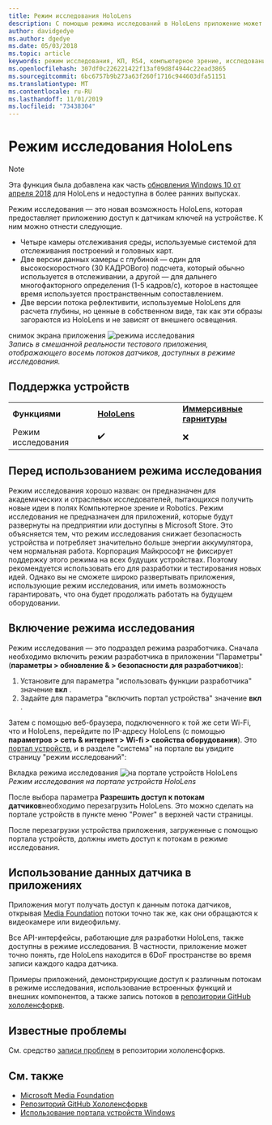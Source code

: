 ```yaml
---
title: Режим исследования HoloLens
description: С помощью режима исследований в HoloLens приложение может получать доступ к потокам датчиков устройств (глубина, отслеживание среды и IR-рефлективити).
author: davidgedye
ms.author: dgedye
ms.date: 05/03/2018
ms.topic: article
keywords: режим исследования, КП, RS4, компьютерное зрение, исследование, HoloLens
ms.openlocfilehash: 307df0c226221422f13af09d8f4944c22ead3865
ms.sourcegitcommit: 6bc6757b9b273a63f260f1716c944603dfa51151
ms.translationtype: MT
ms.contentlocale: ru-RU
ms.lasthandoff: 11/01/2019
ms.locfileid: "73438304"
---
```

# <a name="hololens-research-mode"></a>Режим исследования HoloLens

> [!NOTE]
> Эта функция была добавлена как часть [обновления Windows 10 от апреля 2018](release-notes-april-2018.md) для HoloLens и недоступна в более ранних выпусках.

Режим исследования — это новая возможность HoloLens, которая предоставляет приложению доступ к датчикам ключей на устройстве. К ним можно отнести следующие.
- Четыре камеры отслеживания среды, используемые системой для отслеживания построений и головных карт.
- Две версии данных камеры с глубиной — один для высокоскоростного (30 КАДРОВого) подсчета, который обычно используется в отслеживании, а другой — для дальнего многофакторного определения (1-5 кадров/с), которое в настоящее время используется пространственным сопоставлением.
- Две версии потока рефлективити, используемые HoloLens для расчета глубины, но ценные в собственном виде, так как эти образы загораются из HoloLens и не зависят от внешнего освещения.

снимок экрана приложения ![режима исследования](images/sensor-stream-viewer.jpg)<br>
*Запись в смешанной реальности тестового приложения, отображающего восемь потоков датчиков, доступных в режиме исследования.*

## <a name="device-support"></a>Поддержка устройств

<table>
    <colgroup>
    <col width="33%" />
    <col width="33%" />
    <col width="33%" />
    </colgroup>
    <tr>
        <td><strong>Функциями</strong></td>
        <td><a href="hololens-hardware-details.md"><strong>HoloLens</strong></a></td>
        <td><a href="immersive-headset-hardware-details.md"><strong>Иммерсивные гарнитуры</strong></a></td>
    </tr>
     <tr>
        <td>Режим исследования</td>
        <td>✔️</td>
        <td>❌</td>
    </tr>
</table>

## <a name="before-using-research-mode"></a>Перед использованием режима исследования

Режим исследования хорошо назван: он предназначен для академических и отраслевых исследователей, пытающихся получить новые идеи в полях Компьютерное зрение и Robotics.  Режим исследования не предназначен для приложений, которые будут развернуты на предприятии или доступны в Microsoft Store. Это объясняется тем, что режим исследования снижает безопасность устройства и потребляет значительно больше энергии аккумулятора, чем нормальная работа. Корпорация Майкрософт не фиксирует поддержку этого режима на всех будущих устройствах. Поэтому рекомендуется использовать его для разработки и тестирования новых идей. Однако вы не сможете широко развертывать приложения, использующие режим исследования, или иметь возможность гарантировать, что она будет продолжать работать на будущем оборудовании.

## <a name="enabling-research-mode"></a>Включение режима исследования

Режим исследования — это подраздел режима разработчика. Сначала необходимо включить режим разработчика в приложении "Параметры" (**параметры > обновление & > безопасности для разработчиков**):

1. Установите для параметра "использовать функции разработчика" значение **вкл** .
2. Задайте для параметра "включить портал устройства" значение **вкл** .

Затем с помощью веб-браузера, подключенного к той же сети Wi-Fi, что и HoloLens, перейдите по IP-адресу HoloLens (с помощью **параметров > сеть & интернет > Wi-fi > свойства оборудования**). Это [портал устройств](using-the-windows-device-portal.md), и в разделе "система" на портале вы увидите страницу "режим исследований":

Вкладка режима исследования ![на портале устройств HoloLens](images/ResearchModeDevPortal.png)<br>
*Режим исследования на портале устройств HoloLens*

После выбора параметра **Разрешить доступ к потокам датчиков**необходимо перезагрузить HoloLens. Это можно сделать на портале устройств в пункте меню "Power" в верхней части страницы.

После перезагрузки устройства приложения, загруженные с помощью портала устройств, должны иметь доступ к потокам в режиме исследования.

## <a name="using-sensor-data-in-your-apps"></a>Использование данных датчика в приложениях

Приложения могут получать доступ к данным потока датчиков, открывая [Media Foundation](https://msdn.microsoft.com/library/windows/desktop/ms694197) потоки точно так же, как они обращаются к видеокамере или видеофильму. 

Все API-интерфейсы, работающие для разработки HoloLens, также доступны в режиме исследования. В частности, приложение может точно понять, где HoloLens находится в 6DoF пространстве во время записи каждого кадра датчика.

Примеры приложений, демонстрирующие доступ к различным потокам в режиме исследования, использование встроенных функций и внешних компонентов, а также запись потоков в [репозитории GitHub хололенсфоркв](https://github.com/Microsoft/HoloLensForCV).

## <a name="known-issues"></a>Известные проблемы

См. средство [записи проблем](https://github.com/Microsoft/HololensForCV/issues) в репозитории хололенсфоркв.

## <a name="see-also"></a>См. также

* [Microsoft Media Foundation](https://msdn.microsoft.com/library/windows/desktop/ms694197)
* [Репозиторий GitHub Хололенсфоркв](https://github.com/Microsoft/HoloLensForCV)
* [Использование портала устройств Windows](using-the-windows-device-portal.md)
